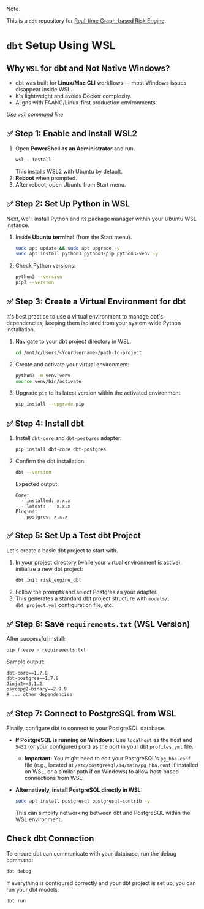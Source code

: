 > [!NOTE]
> This is a ``dbt`` repository for [Real-time Graph-based Risk Engine](https://github.com/Pxyzi3c/real-time-graph-based-risk-engine).
# ``dbt`` Setup Using WSL

## Why ``WSL`` for dbt and Not Native Windows?

* dbt was built for **Linux/Mac CLI** workflows — most Windows issues disappear inside WSL.
* It's lightweight and avoids Docker complexity.
* Aligns with FAANG/Linux-first production environments.

_Use ``wsl`` command line_

## ✅ Step 1: Enable and Install WSL2

1.  Open **PowerShell as an Administrator** and run.
    ```powershell
    wsl --install
    ```
    This installs WSL2 with Ubuntu by default.
2.  **Reboot** when prompted.
3.  After reboot, open Ubuntu from Start menu.

## ✅ Step 2: Set Up Python in WSL

Next, we'll install Python and its package manager within your Ubuntu WSL instance.

1.  Inside **Ubuntu terminal** (from the Start menu).
    ```bash
    sudo apt update && sudo apt upgrade -y
    sudo apt install python3 python3-pip python3-venv -y
    ```
2.  Check Python versions:
    ```bash
    python3 --version
    pip3 --version
    ```

## ✅ Step 3: Create a Virtual Environment for dbt

It's best practice to use a virtual environment to manage dbt's dependencies, keeping them isolated from your system-wide Python installation.

1.  Navigate to your dbt project directory in WSL.
    ```bash
    cd /mnt/c/Users/<YourUsername>/path-to-project
    ```
2.  Create and activate your virtual environment:
    ```bash
    python3 -m venv venv
    source venv/bin/activate
    ```
3.  Upgrade `pip` to its latest version within the activated environment:
    ```bash
    pip install --upgrade pip
    ```

## ✅ Step 4: Install dbt

1.  Install `dbt-core` and `dbt-postgres` adapter:
    ```bash
    pip install dbt-core dbt-postgres
    ```
2.  Confirm the dbt installation:
    ```bash
    dbt --version
    ```
    Expected output:
    ```
    Core:
      - installed: x.x.x
      - latest:    x.x.x
    Plugins:
      - postgres: x.x.x
    ```

## ✅ Step 5: Set Up a Test dbt Project

Let's create a basic dbt project to start with.

1.  In your project directory (while your virtual environment is active), initialize a new dbt project:
    ```bash
    dbt init risk_engine_dbt
    ```
2.  Follow the prompts and select Postgres as your adapter.
3.  This generates a standard dbt project structure with `models/`, `dbt_project.yml` configuration file, etc.

## ✅ Step 6: Save `requirements.txt` (WSL Version)

After successful install:
```bash
pip freeze > requirements.txt
```
Sample output:
```
dbt-core==1.7.8
dbt-postgres==1.7.8
Jinja2==3.1.2
psycopg2-binary==2.9.9
# ... other dependencies
```

## ✅ Step 7: Connect to PostgreSQL from WSL

Finally, configure dbt to connect to your PostgreSQL database.

* **If PostgreSQL is running on Windows:**
    Use `localhost` as the host and `5432` (or your configured port) as the port in your dbt `profiles.yml` file.
    * **Important:** You might need to edit your PostgreSQL's `pg_hba.conf` file (e.g., located at `/etc/postgresql/14/main/pg_hba.conf` if installed on WSL, or a similar path if on Windows) to allow host-based connections from WSL.

* **Alternatively, install PostgreSQL directly in WSL:**
    ```bash
    sudo apt install postgresql postgresql-contrib -y
    ```
    This can simplify networking between dbt and PostgreSQL within the WSL environment.

## Check dbt Connection

To ensure dbt can communicate with your database, run the debug command:

```bash
dbt debug
```

If everything is configured correctly and your dbt project is set up, you can run your dbt models:

```bash
dbt run